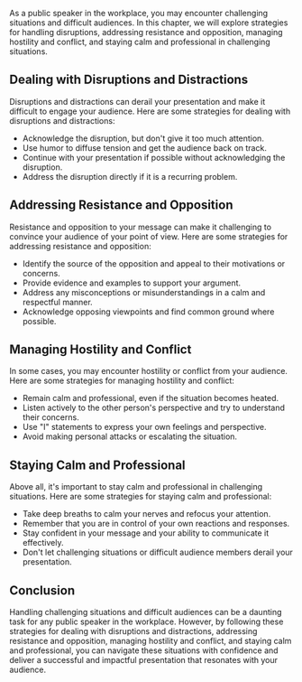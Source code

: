 
As a public speaker in the workplace, you may encounter challenging situations and difficult audiences. In this chapter, we will explore strategies for handling disruptions, addressing resistance and opposition, managing hostility and conflict, and staying calm and professional in challenging situations.

Dealing with Disruptions and Distractions
-----------------------------------------

Disruptions and distractions can derail your presentation and make it difficult to engage your audience. Here are some strategies for dealing with disruptions and distractions:

* Acknowledge the disruption, but don't give it too much attention.
* Use humor to diffuse tension and get the audience back on track.
* Continue with your presentation if possible without acknowledging the disruption.
* Address the disruption directly if it is a recurring problem.

Addressing Resistance and Opposition
------------------------------------

Resistance and opposition to your message can make it challenging to convince your audience of your point of view. Here are some strategies for addressing resistance and opposition:

* Identify the source of the opposition and appeal to their motivations or concerns.
* Provide evidence and examples to support your argument.
* Address any misconceptions or misunderstandings in a calm and respectful manner.
* Acknowledge opposing viewpoints and find common ground where possible.

Managing Hostility and Conflict
-------------------------------

In some cases, you may encounter hostility or conflict from your audience. Here are some strategies for managing hostility and conflict:

* Remain calm and professional, even if the situation becomes heated.
* Listen actively to the other person's perspective and try to understand their concerns.
* Use "I" statements to express your own feelings and perspective.
* Avoid making personal attacks or escalating the situation.

Staying Calm and Professional
-----------------------------

Above all, it's important to stay calm and professional in challenging situations. Here are some strategies for staying calm and professional:

* Take deep breaths to calm your nerves and refocus your attention.
* Remember that you are in control of your own reactions and responses.
* Stay confident in your message and your ability to communicate it effectively.
* Don't let challenging situations or difficult audience members derail your presentation.

Conclusion
----------

Handling challenging situations and difficult audiences can be a daunting task for any public speaker in the workplace. However, by following these strategies for dealing with disruptions and distractions, addressing resistance and opposition, managing hostility and conflict, and staying calm and professional, you can navigate these situations with confidence and deliver a successful and impactful presentation that resonates with your audience.

